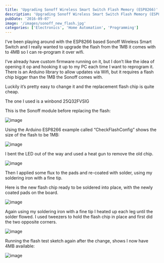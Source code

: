 ```yaml
---
title: 'Upgrading Sonoff Wireless Smart Switch Flash Memory (ESP8266)'
description: 'Upgrading Sonoff Wireless Smart Switch Flash Memory (ESP8266)'
pubDate: '2016-09-07'
image: '/images/sonoff_new_flash.jpg'
categories: ['Electronics', 'Home Automation', 'Programming']
---
```


I’ve been playing around with the ESP8266 based Sonoff Wireless Smart
Switch and I really wanted to upgrade the flash from the 1MB it comes
with to 4MB so I can re-program it over wifi.

I’ve already have custom firmware running on it, but I don’t like the
idea of opening it op and hooking it up to my PC each time I want to
reprogram it. There is an Arduino library to allow updates via Wifi, but
it requires a flash chip bigger than the 1MB the Sonoff comes with.

Luckily it’s pretty easy to change it and the replacement flash chip is
quite cheap.

The one I used is a winbond 25Q32FVSIG

This is the Sonoff module before replacing the flash:

![image](/images/sonoff_old_flash.jpg)

Using the Arduino ESP8266 example called “CheckFlashConfig” shows the
size of the flash to be 1MB:

![image](/images/sonoff_upgrade_flash_check1.png)

I bent the LED out of the way and used a heat gun to remove the old
chip.

![image](/images/sonoff_old_flash_removed.jpg)

Then I applied some flux to the pads and re-coated with solder, using my
soldering iron with a fine tip.

Here is the new flash chip ready to be soldered into place, with the
newly coated pads on the board.

![image](/images/sonoff_new_flash_before.jpg)

Again using my soldering iron with a fine tip I heated up each leg until
the solder flowed. I used tweezers to hold the flash chip in place and
first did the two opposite corners.

![image](/images/sonoff_new_flash.jpg)

Running the flash test sketch again after the change, shows I now have
4MB available:

![image](/images/sonoff_upgrade_flash_check2.png)
